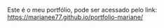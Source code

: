 Este é o meu portfólio, pode ser acessado pelo link: https://marianee77.github.io/portfolio-mariane/
